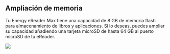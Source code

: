 ## Ampliación de memoria

Tu Energy eReader Max tiene una capacidad de 8 GB de memoria flash para almacenamiento de libros y aplicaciones. Si lo deseas, puedes ampliar su capacidad añadiendo una tarjeta microSD de hasta 64 GB al puerto microSD de tu eReader.

![](http://static.energysistem.com/images/manuals/42535/569ce1deb73b4.jpg)
